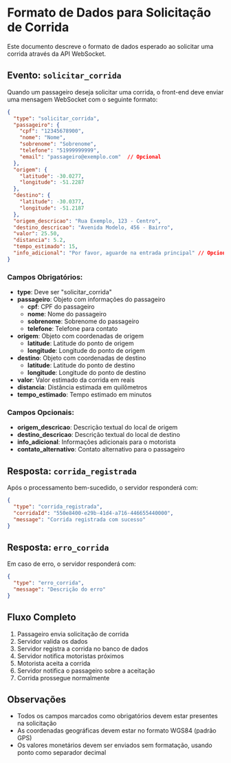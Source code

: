# Formato de Dados para Solicitação de Corrida

Este documento descreve o formato de dados esperado ao solicitar uma corrida através da API WebSocket.

## Evento: `solicitar_corrida`

Quando um passageiro deseja solicitar uma corrida, o front-end deve enviar uma mensagem WebSocket com o seguinte formato:

```json
{
  "type": "solicitar_corrida",
  "passageiro": {
    "cpf": "12345678900",
    "nome": "Nome",
    "sobrenome": "Sobrenome",
    "telefone": "51999999999",
    "email": "passageiro@exemplo.com"  // Opcional
  },
  "origem": {
    "latitude": -30.0277,
    "longitude": -51.2287
  },
  "destino": {
    "latitude": -30.0377,
    "longitude": -51.2187
  },
  "origem_descricao": "Rua Exemplo, 123 - Centro",
  "destino_descricao": "Avenida Modelo, 456 - Bairro",
  "valor": 25.50,
  "distancia": 5.2,
  "tempo_estimado": 15,
  "info_adicional": "Por favor, aguarde na entrada principal" // Opcional
}
```

### Campos Obrigatórios:

- **type**: Deve ser "solicitar_corrida"
- **passageiro**: Objeto com informações do passageiro
  - **cpf**: CPF do passageiro
  - **nome**: Nome do passageiro
  - **sobrenome**: Sobrenome do passageiro
  - **telefone**: Telefone para contato
- **origem**: Objeto com coordenadas de origem
  - **latitude**: Latitude do ponto de origem
  - **longitude**: Longitude do ponto de origem
- **destino**: Objeto com coordenadas de destino
  - **latitude**: Latitude do ponto de destino
  - **longitude**: Longitude do ponto de destino
- **valor**: Valor estimado da corrida em reais
- **distancia**: Distância estimada em quilômetros
- **tempo_estimado**: Tempo estimado em minutos

### Campos Opcionais:

- **origem_descricao**: Descrição textual do local de origem
- **destino_descricao**: Descrição textual do local de destino
- **info_adicional**: Informações adicionais para o motorista
- **contato_alternativo**: Contato alternativo para o passageiro

## Resposta: `corrida_registrada`

Após o processamento bem-sucedido, o servidor responderá com:

```json
{
  "type": "corrida_registrada",
  "corridaId": "550e8400-e29b-41d4-a716-446655440000",
  "message": "Corrida registrada com sucesso"
}
```

## Resposta: `erro_corrida`

Em caso de erro, o servidor responderá com:

```json
{
  "type": "erro_corrida",
  "message": "Descrição do erro"
}
```

## Fluxo Completo

1. Passageiro envia solicitação de corrida
2. Servidor valida os dados
3. Servidor registra a corrida no banco de dados
4. Servidor notifica motoristas próximos
5. Motorista aceita a corrida
6. Servidor notifica o passageiro sobre a aceitação
7. Corrida prossegue normalmente

## Observações

- Todos os campos marcados como obrigatórios devem estar presentes na solicitação
- As coordenadas geográficas devem estar no formato WGS84 (padrão GPS)
- Os valores monetários devem ser enviados sem formatação, usando ponto como separador decimal
